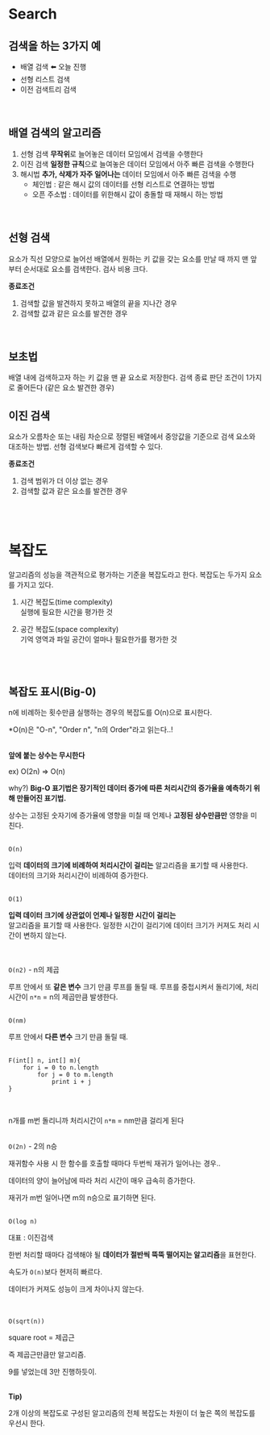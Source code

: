 # Search

## 검색을 하는 3가지 예
- 배열 검색 ⬅️ 오늘 진행
- 선형 리스트 검색
- 이전 검색트리 검색
<br>

## 배열 검색의 알고리즘
1. 선형 검색
**무작위**로 늘어놓은 데이터 모임에서 검색을 수행한다
2. 이진 검색
**일정한 규칙**으로 늘여놓은 데이터 모임에서 아주 빠른 검색을 수행한다
3. 해시법
**추가, 삭제가 자주 일어나는** 데이터 모임에서 아주 빠른 검색을 수행
    - 체인법 : 같은 해시 값의 데이터를 선형 리스트로 연결하는 방법
    - 오픈 주소법 : 데이터를 위한해시 값이 충돌할 때 재해시 하는 방법
<br>

## 선형 검색
요소가 직선 모양으로 늘어선 배열에서 원하는 키 값을 갖는 요소를 만날 때 까지 맨 앞부터 순서대로 요소를 검색한다.
검사 비용 크다.
<br>

**종료조건**
1. 검색할 값을 발견하지 못하고 배열의 끝을 지나간 경우
2. 검색할 값과 같은 요소를 발견한 경우
<br>

## 보초법
배열 내에 검색하고자 하는 키 값을 맨 끝 요소로 저장한다.
검색 종료 판단 조건이 1가지로 줄어든다 (같은 요소 발견한 경우)
<br>

## 이진 검색
요소가 오름차순 또는 내림 차순으로 정렬된 배열에서 중앙값을 기준으로 검색 요소와 대조하는 방법.
선형 검색보다 빠르게 검색할 수 있다.
<br>

**종료조건**
1. 검색 범위가 더 이상 없는 경우
2. 검색할 값과 같은 요소를 발견한 경우
<br>
<br>

# 복잡도
알고리즘의 성능을 객관적으로 평가하는 기준을 복잡도라고 한다.
복잡도는 두가지 요소를 가지고 있다.
1. 시간 복잡도(time complexity)<br>
    실행에 필요한 시간을 평가한 것<br>

2. 공간 복잡도(space complexity)<br>
    기억 영역과 파일 공간이 얼마나 필요한가를 평가한 것
<br>
<br>

## 복잡도 표시(Big-0)
n에 비례하는 횟수만큼 실행하는 경우의 복잡도를 O(n)으로 표시한다.
<br>

*O(n)은 "O-n", "Order n", "n의 Order"라고 읽는다..!
<br>
<br>

**앞에 붙는 상수는 무시한다**
<br>

ex) O(2n) => O(n)
<br>

why?) **Big-O 표기법은 장기적인 데이터 증가에 따른 처리시간의 증가율을 예측하기 위해 만들어진 표기법.** 
<br>

상수는 고정된 숫자기에 증가율에 영향을 미칠 때 언제나 **고정된 상수만큼만** 영향을 미친다.
<br>
<br>

`O(n)`
<br>

입력 **데이터의 크기에 비례하여 처리시간이 걸리는** 알고리즘을 표기할 때 사용한다.
<br>
데이터의 크기와 처리시간이 비례하여 증가한다.
<br>
<br>

`O(1)`
<br>

**입력 데이터 크기에 상관없이 언제나 일정한 시간이 걸리는** <br>
알고리즘을 표기할 때 사용한다. 일정한 시간이 걸리기에 데이터 크기가 커져도 처리 시간이 변하지 않는다.<br>
<br><br>

`O(n2)` - n의 제곱<br>

루프 안에서 또 **같은 변수** 크기 만큼 루프를 돌릴 때.
루프를 중첩시켜서 돌리기에, 처리시간이 `n*n` = n의 제곱만큼 발생한다.<br><br>

`O(nm)`<br>

루프 안에서 **다른 변수** 크기 만큼 돌릴 때.<br>
<br>
```
F(int[] n, int[] m){
    for i = 0 to n.length
        for j = 0 to m.length
            print i + j
}
```
<br>

n개를 m번 돌리니까 처리시간이 `n*m` = nm만큼 걸리게 된다<br><br>

`O(2n)` - 2의 n승<br>

재귀함수 사용 시 한 함수를 호출할 때마다 두번씩 재귀가 일어나는 경우..<br>

데이터의 양이 늘어남에 따라 처리 시간이 매우 급속히 증가한다.<br>

재귀가 m번 일어나면 m의 n승으로 표기하면 된다.<br><br>

`O(log n)`<br>

대표 : 이진검색<br>

한번 처리할 때마다 검색해야 될 **데이터가 절반씩 뚝뚝 떨어지는 알고리즘**을 표현한다.<br>

속도가 `O(n)`보다 현저히 빠르다.<br>

데이터가 커져도 성능이 크게 차이나지 않는다.<br>
<br>
<br>

`O(sqrt(n))`<br>

square root = 제곱근<br>

즉 제곱근만큼만 알고리즘.<br>

9를 넣었는데 3만 진행하듯이.
<br>
<br>

**Tip)**<br>

2개 이상의 복잡도로 구성된 알고리즘의 전체 복잡도는 차원이 더 높은 쪽의 복잡도를 우선시 한다.


